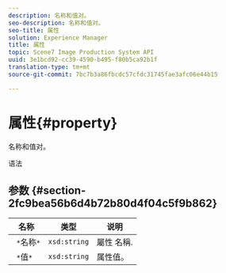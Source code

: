 ```yaml
---
description: 名称和值对。
seo-description: 名称和值对。
seo-title: 属性
solution: Experience Manager
title: 属性
topic: Scene7 Image Production System API
uuid: 3e1bcd92-cc39-4590-b495-f80b5ca92b1f
translation-type: tm+mt
source-git-commit: 7bc7b3a86fbcdc57cfdc31745fae3afc06e44b15

---
```



# 属性{#property}

名称和值对。

语法

## 参数 {#section-2fc9bea56b6d4b72b80d4f04c5f9b862}

| 名称 | 类型 | 说明 |
|---|---|---|
| ` *`名称`*` | `xsd:string` | 屬性 名稱. |
| ` *`值`*` | `xsd:string` | 属性值。 |


